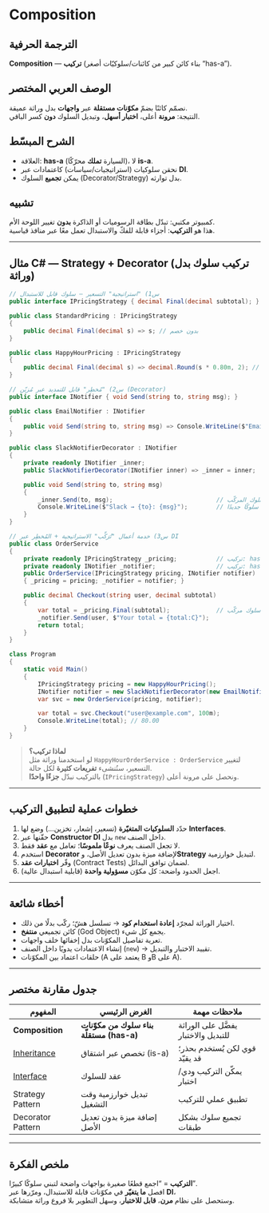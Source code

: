 # **Composition**

## الترجمة الحرفية  
**Composition** — **تركيب** (بناء كائن كبير من كائنات/سلوكيّات أصغر “has-a”).

## الوصف العربي المختصر  
نصمّم كائنًا بضمّ **مكوّنات مستقلة** عبر **واجهات** بدل وراثة عميقة.  
النتيجة: **مرونة** أعلى، **اختبار أسهل**، وتبديل السلوك **دون** كسر الباقي.

## الشرح المبسّط  
- العلاقة: **has-a** (السيارة **تملك** محرّكًا)، لا **is-a**.  
- نحقن سلوكيات (استراتيجيات/سياسات) كاعتمادات عبر **DI**.  
- يمكن **تجميع** السلوك (Decorator/Strategy) بدل توارثه.

## تشبيه  
كمبيوتر مكتبي: تبدّل بطاقة الرسوميات أو الذاكرة **بدون** تغيير اللوحة الأم.  
هذا هو **التركيب**: أجزاء قابلة للفكّ والاستبدال تعمل معًا عبر منافذ قياسية.

---

## مثال C# — Strategy + Decorator (تركيب سلوك بدل وراثة)

```csharp
// س1) "استراتيجية" التسعير — سلوك قابل للاستبدال
public interface IPricingStrategy { decimal Final(decimal subtotal); }

public class StandardPricing : IPricingStrategy
{
    public decimal Final(decimal s) => s; // بدون خصم
}

public class HappyHourPricing : IPricingStrategy
{
    public decimal Final(decimal s) => decimal.Round(s * 0.80m, 2); // خصم 20%
}

// س2) "مُخطِر" قابل للتمديد عبر مُزيّن (Decorator)
public interface INotifier { void Send(string to, string msg); }

public class EmailNotifier : INotifier
{
    public void Send(string to, string msg) => Console.WriteLine($"Email → {to}: {msg}");
}

public class SlackNotifierDecorator : INotifier
{
    private readonly INotifier _inner;
    public SlackNotifierDecorator(INotifier inner) => _inner = inner;

    public void Send(string to, string msg)
    {
        _inner.Send(to, msg);                             // أعِد استخدام السلوك المركّب
        Console.WriteLine($"Slack → {to}: {msg}");        // أضِف سلوكًا جديدًا
    }
}

// س3) خدمة أعمال "تُرَكِّب" الاستراتيجية + المُخطِر عبر DI
public class OrderService
{
    private readonly IPricingStrategy _pricing;           // تركيب: has-a
    private readonly INotifier _notifier;                 // تركيب: has-a
    public OrderService(IPricingStrategy pricing, INotifier notifier)
    { _pricing = pricing; _notifier = notifier; }

    public decimal Checkout(string user, decimal subtotal)
    {
        var total = _pricing.Final(subtotal);             // سلوك مركّب
        _notifier.Send(user, $"Your total = {total:C}");
        return total;
    }
}

class Program
{
    static void Main()
    {
        IPricingStrategy pricing = new HappyHourPricing();                      // بدّلها في أي وقت
        INotifier notifier = new SlackNotifierDecorator(new EmailNotifier());   // زيّن بدون وراثة
        var svc = new OrderService(pricing, notifier);

        var total = svc.Checkout("user@example.com", 100m);
        Console.WriteLine(total); // 80.00
    }
}
```

> **لماذا تركيب؟**  
> لو استخدمنا وراثة مثل `HappyHourOrderService : OrderService` لتغيير التسعير، سنُنشىء **تفريعات كثيرة** لكل حالة.  
> بالتركيب نبدّل **جزءًا واحدًا** (`IPricingStrategy`) ونحصل على مرونة أعلى.

---

## خطوات عملية لتطبيق التركيب
1. حدّد **السلوكيات المتغيّرة** (تسعير، إشعار، تخزين…) وضع لها **Interfaces**.  
2. حقّنها عبر **Constructor DI** بدل `new` داخل الصنف.  
3. لا تجعل الصنف يعرف **نوعًا ملموسًا**؛ تعامل مع **عقد** فقط.  
4. استخدم **Decorator** لإضافة ميزة بدون تعديل الأصل، و**Strategy** لتبديل خوارزمية.  
5. وفّر **اختبارات عقد** (Contract Tests) لضمان توافق البدائل.  
6. اجعل الحدود واضحة: كل مكوّن **مسؤولية واحدة** (قابلية استبدال عالية).

---

## أخطاء شائعة
- اختيار الوراثة لمجرّد **إعادة استخدام كود** → تسلسل هشّ؛ ركّب بدلًا من ذلك.  
- كائن تجميعي **منتفخ** (God Object) يجمع كل شيء.  
- تعرية تفاصيل المكوّنات بدل إخفائها خلف واجهات.  
- إنشاء الاعتمادات يدويًا داخل الصنف (`new`) → تقييد الاختبار والتبديل.  
- حلقات اعتماد بين المكوّنات (A يعتمد على B وB على A).

---

## جدول مقارنة مختصر

| المفهوم | الغرض الرئيسي | ملاحظات مهمة |
|---|---|---|
| **Composition** | **بناء سلوك من مكوّنات مستقلّة (has-a)** | يفضَّل على الوراثة للتبديل والاختبار |
| [Inheritance](inheritance.md) | تخصص عبر اشتقاق (is-a) | قوي لكن يُستخدم بحذر؛ قد يقيّد |
| [Interface](interface.md) | عقد للسلوك | يمكّن التركيب ودي/اختبار |
| Strategy Pattern | تبديل خوارزمية وقت التشغيل | تطبيق عملي للتركيب |
| Decorator Pattern | إضافة ميزة بدون تعديل الأصل | تجميع سلوك بشكل طبقات |

---

## ملخص الفكرة  
**التركيب** = “اجمع قطعًا صغيرة بواجهات واضحة لتبني سلوكًا كبيرًا”.  
افصل **ما يتغيّر** في مكوّنات قابلة للاستبدال، ومرّرها عبر **DI**،  
وستحصل على نظام **مرن**، **قابل للاختبار**، وسهل التطوير بلا فروع وراثة متشابكة.
